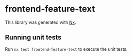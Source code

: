 # frontend-feature-text

This library was generated with [Nx](https://nx.dev).

## Running unit tests

Run `nx test frontend-feature-text` to execute the unit tests.

